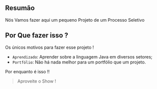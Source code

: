 ## Resumão

Nós Vamos fazer aqui um pequeno Projeto de um Processo Seletivo
## Por Que fazer isso ?

Os únicos motivos para fazer esse projeto !
- `Aprendizado`: Aprender sobre a linguagem Java em diversos setores;
- `Portfólio`: Não há nada melhor para um portfólio que um projeto.

Por enquanto é isso !!

> Aproveite o Show !

